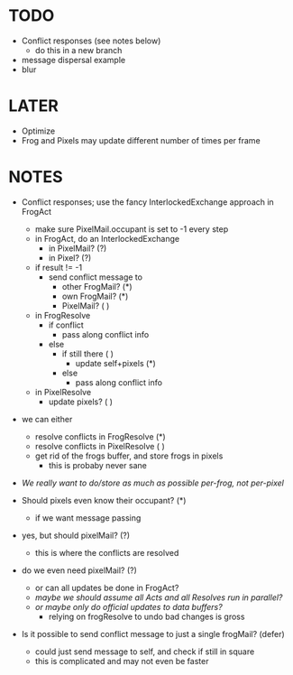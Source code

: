 



# TODO

- Conflict responses (see notes below)
    - do this in a new branch
- message dispersal example
- blur

# LATER

- Optimize
- Frog and Pixels may update different number of times per frame

# NOTES

- Conflict responses; use the fancy InterlockedExchange approach in FrogAct
    - make sure PixelMail.occupant is set to -1 every step
    - in FrogAct, do an InterlockedExchange
        - in PixelMail?     (?)
        - in Pixel?         (?)
    - if result != -1
        - send conflict message to 
            - other FrogMail?   (*)
            - own FrogMail?     (*)
            - PixelMail?        ( )
    - in FrogResolve
        - if conflict
            - pass along conflict info
        - else
            - if still there    ( )
                - update self+pixels (*)
            - else
                - pass along conflict info
    - in PixelResolve
        - update pixels? ( )
- we can either
    - resolve conflicts in FrogResolve  (*)
    - resolve conflicts in PixelResolve ( )
    - get rid of the frogs buffer, and store frogs in pixels
        - this is probaby never sane

- *We really want to do/store as much as possible per-frog, not per-pixel*
- Should pixels even know their occupant?   (*)
    - if we want message passing
- yes, but should pixelMail?                (?)
    - this is where the conflicts are resolved
- do we even need pixelMail?                (?)
    - or can all updates be done in FrogAct?
    - *maybe we should assume all Acts and all Resolves run in parallel?*
    - *or maybe only do official updates to data buffers?*
        - relying on frogResolve to undo bad changes is gross

- Is it possible to send conflict message to just a single frogMail? (defer)
    - could just send message to self, and check if still in square
    - this is complicated and may not even be faster


